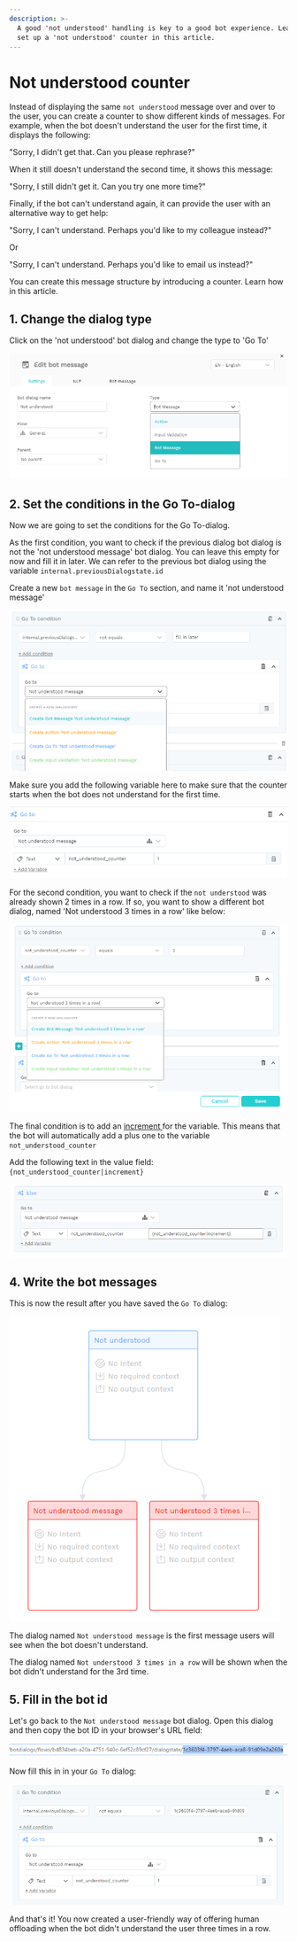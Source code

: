 ```yaml
---
description: >-
  A good 'not understood' handling is key to a good bot experience. Learn how to
  set up a 'not understood' counter in this article.
---
```


# Not understood counter

Instead of displaying the same `not understood` message over and over to the user, you can create a counter to show different kinds of messages. For example, when the bot doesn't understand the user for the first time, it displays the following:

"Sorry, I didn't get that. Can you please rephrase?" 

When it still doesn't understand the second time, it shows this message:

"Sorry, I still didn't get it. Can you try one more time?"

Finally, if the bot can't understand again, it can provide the user with an alternative way to get help:

"Sorry, I can't understand. Perhaps you'd like to my colleague instead?"

Or 

"Sorry, I can't understand. Perhaps you'd like to email us instead?"

You can create this message structure by introducing a counter. Learn how in this article.

## 1. Change the dialog type

Click on the 'not understood' bot dialog and change the type to 'Go To' 

![From bot message to Go To](../../.gitbook/assets/image%20%28469%29.png)

## 2. Set the conditions in the Go To-dialog

Now we are going to set the conditions for the Go To-dialog.

As the first condition, you want to check if the previous dialog bot dialog is not the 'not understood message' bot dialog. You can leave this empty for now and fill it in later. We can refer to the previous bot dialog using the variable `internal.previousDialogstate.id` 

Create a new `bot message` in the `Go To` section, and name it 'not understood message'

![](../../.gitbook/assets/image%20%28475%29.png)

Make sure you add the following variable here to make sure that the counter starts when the bot does not understand for the first time.

![](../../.gitbook/assets/image%20%28473%29.png)

For the second condition, you want to check if the `not understood` was already shown 2 times in a row. If so, you want to show a different bot dialog, named 'Not understood 3 times in a row' like below:

![](../../.gitbook/assets/image%20%28471%29.png)

The final condition is to add an [increment ](https://docs.chatlayer.ai/bot-answers/settings/secure-variables-gdpr#incrementing-variable-counter)for the variable. This means that the bot will automatically add a plus one to the variable `not_understood_counter`

Add the following text in the value field: `{not_understood_counter|increment}`

![](../../.gitbook/assets/image%20%28474%29.png)

## 4. Write the bot messages

This is now the result after you have saved the `Go To` dialog:

![](../../.gitbook/assets/image%20%28476%29.png)

The dialog named `Not understood message` is the first message users will see when the bot doesn't understand. 

The dialog named `Not understood 3 times in a row` will be shown when the bot didn't understand for the 3rd time. 

## 5. Fill in the bot id 

Let's go back to the `Not understood message` bot dialog. Open this dialog and then copy the bot ID in your browser's URL field:

![](../../.gitbook/assets/image%20%28468%29.png)

Now fill this in in your `Go To` dialog:

![](../../.gitbook/assets/image%20%28470%29.png)

And that's it! You now created a user-friendly way of offering human offloading when the bot didn't understand the user three times in a row.

